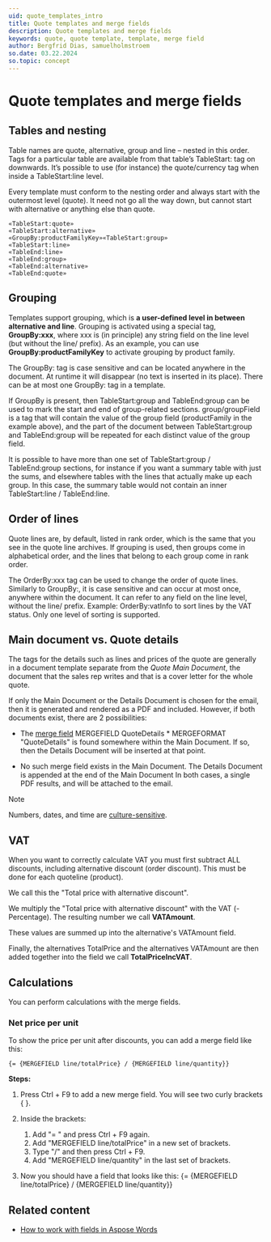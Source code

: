 ```yaml
---
uid: quote_templates_intro
title: Quote templates and merge fields
description: Quote templates and merge fields
keywords: quote, quote template, template, merge field
author: Bergfrid Dias, samuelholmstroem
so.date: 03.22.2024
so.topic: concept
---
```


# Quote templates and merge fields

## Tables and nesting

Table names are quote, alternative, group and line – nested in this order. Tags for a particular table are available from that table’s TableStart: tag on downwards. It’s possible to use (for instance) the quote/currency tag when inside a TableStart:line level.

Every template must conform to the nesting order and always start with the outermost level (quote). It need not go all the way down, but cannot start with alternative or anything else than quote.

```text
«TableStart:quote»
«TableStart:alternative»
«GroupBy:productFamilyKey»«TableStart:group»
«TableStart:line»
«TableEnd:line»
«TableEnd:group»
«TableEnd:alternative»
«TableEnd:quote»
```

## Grouping

Templates support grouping, which is **a user-defined level in between alternative and line**. Grouping is activated using a special tag, **GroupBy:xxx**, where xxx is (in principle) any string field on the line level (but without the line/ prefix). As an example, you can use **GroupBy:productFamilyKey** to activate grouping by product family.

The GroupBy: tag is case sensitive and can be located anywhere in the document. At runtime it will disappear (no text is inserted in its place). There can be at most one GroupBy: tag in a template.

If GroupBy is present, then TableStart:group and TableEnd:group can be used to mark the start and end of group-related sections. group/groupField is a tag that will contain the value of the group field (productFamily in the example above), and the part of the document between TableStart:group and TableEnd:group will be repeated for each distinct value of the group field.

It is possible to have more than one set of TableStart:group / TableEnd:group sections, for instance if you want a summary table with just the sums, and elsewhere tables with the lines that actually make up each group. In this case, the summary table would not contain an inner TableStart:line / TableEnd:line.

## Order of lines

Quote lines are, by default, listed in rank order, which is the same that you see in the quote line archives. If grouping is used, then groups come in alphabetical order, and the lines that belong to each group come in rank order.

The OrderBy:xxx tag can be used to change the order of quote lines. Similarly to GroupBy:, it is case sensitive and can occur at most once, anywhere within the document. It can refer to any field on the line level, without the line/ prefix. Example: OrderBy:vatInfo to sort lines by the VAT status. Only one level of sorting is supported.

## Main document vs. Quote details

The tags for the details such as lines and prices of the quote are generally in a document template separate from the *Quote Main Document*, the document that the sales rep writes and that is a cover letter for the whole quote.

If only the Main Document or the Details Document is chosen for the email, then it is generated and rendered as a PDF and included. However, if both documents exist, there are 2 possibilities:

* The [merge field][1] MERGEFIELD  QuoteDetails \* MERGEFORMAT "QuoteDetails" is found somewhere within the Main Document. If so, then the Details Document will be inserted at that point.

* No such merge field exists in the Main Document. The Details Document is appended at the end of the Main Document
In both cases, a single PDF results, and will be attached to the email.

> [!NOTE]
> Numbers, dates, and time are [culture-sensitive][2].

## VAT

When you want to correctly calculate VAT you must first subtract ALL discounts, including alternative discount (order discount). This must be done for each quoteline (product).

We call this the "Total price with alternative discount".

We multiply the "Total price with alternative discount" with the VAT (-Percentage). The resulting number we call **VATAmount**.

These values are summed up into the alternative's VATAmount field.

Finally, the alternatives TotalPrice and the alternatives VATAmount are then added together into the field we call **TotalPriceIncVAT**.

## Calculations

You can perform calculations with the merge fields.

### Net price per unit

To show the price per unit after discounts, you can add a merge field like this:

```text
{= {MERGEFIELD line/totalPrice} / {MERGEFIELD line/quantity}}
```

**Steps:**

1. Press Ctrl + F9 to add a new merge field. You will see two curly brackets { }.

1. Inside the brackets:

    1. Add "= " and press Ctrl + F9 again.
    1. Add "MERGEFIELD line/totalPrice" in a new set of brackets.
    1. Type "/" and then press Ctrl + F9.
    1. Add "MERGEFIELD line/quantity" in the last set of brackets.

1. Now you should have a field that looks like this: {= {MERGEFIELD line/totalPrice} / {MERGEFIELD line/quantity}}

## Related content

* [How to work with fields in Aspose Words][9]

<!-- Referenced links -->
[1]: mergefields.md
[2]: lang-culture.md
[9]: https://docs.aspose.com/words/net/fields-overview/
